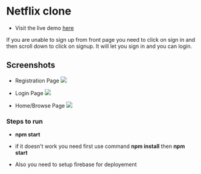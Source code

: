 # Netflix clone 
* Visit the live demo [here](https://netflix-lite.netlify.app/)

If you are unable to sign up from front page you need to click on sign in and then scroll down to click on signup. It will let you sign in and you can login.

## Screenshots

* Registration Page
![](https://i.imgur.com/5uSSCSM.jpg)

* Login Page
![](https://i.imgur.com/NR1Ikt8.jpg)

* Home/Browse Page
![](https://i.imgur.com/3dfBb7Y.jpg)

### Steps to run

* **npm start**

* if it doesn't work you need first use command
**npm install** then **npm start**

* Also you need to setup firebase for deployement 



